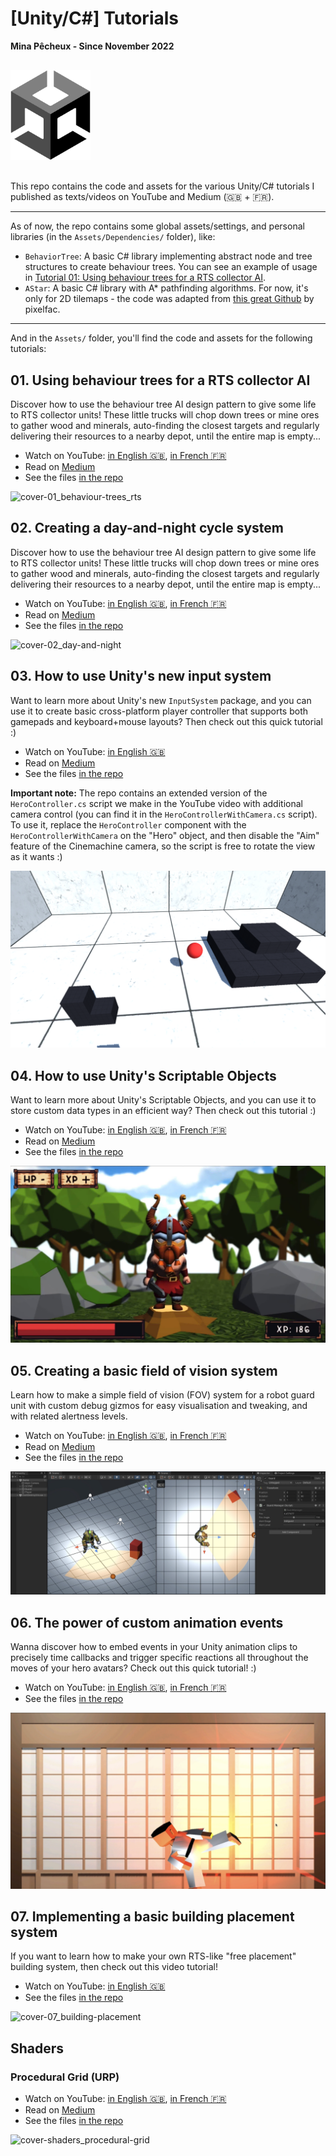 # [Unity/C#] Tutorials

**Mina Pêcheux - Since November 2022**

<img style="width: 128px; margin: 1rem 0;" src="doc/unity-square.png" />

This repo contains the code and assets for the various Unity/C# tutorials I published as texts/videos on YouTube and Medium (🇬🇧 + 🇫🇷).

---

As of now, the repo contains some global assets/settings, and personal libraries (in the `Assets/Dependencies/` folder), like:

- `BehaviorTree`: A basic C# library implementing abstract node and tree structures to create behaviour trees. You can see an example of usage in [Tutorial 01: Using behaviour trees for a RTS collector AI](#tutorial-01_bts-rts).
- `AStar`: A basic C# library with A* pathfinding algorithms. For now, it's only for 2D tilemaps - the code was adapted from [this great Github](https://github.com/pixelfac/2D-Astar-Pathfinding-in-Unity) by pixelfac.

---

And in the `Assets/` folder, you'll find the code and assets for the following tutorials:

## 01. Using behaviour trees for a RTS collector AI [<div />](#tutorial-01_bts-rts)

Discover how to use the behaviour tree AI design pattern to give some life to RTS collector units! These little trucks will chop down trees or mine ores to gather wood and minerals, auto-finding the closest targets and regularly delivering their resources to a nearby depot, until the entire map is empty...

- Watch on YouTube: [in English 🇬🇧](https://www.youtube.com/watch?v=ySIzNaW0HUI), [in French 🇫🇷](https://www.youtube.com/watch?v=utbQapz6DoU)
- Read on [Medium](https://mina-pecheux.medium.com/using-behaviour-trees-for-a-rts-collector-ai-in-unity-c-dca24243ebce)
- See the files [in the repo](/Assets/01-BehaviourTreesRTS/)

![cover-01_behaviour-trees_rts](doc/01_behaviour-trees_rts.gif)

## 02. Creating a day-and-night cycle system [<div />](#tutorial-02_day-and-night)

Discover how to use the behaviour tree AI design pattern to give some life to RTS collector units! These little trucks will chop down trees or mine ores to gather wood and minerals, auto-finding the closest targets and regularly delivering their resources to a nearby depot, until the entire map is empty...

- Watch on YouTube: [in English 🇬🇧](https://www.youtube.com/watch?v=O997NxQGQ6A), [in French 🇫🇷](https://www.youtube.com/watch?v=CHV9xLaFf8w)
- Read on [Medium](https://mina-pecheux.medium.com/creating-a-basic-day-and-night-cycle-in-unity-c-dff942c1690d)
- See the files [in the repo](/Assets/02-DayAndNightCycle/)

![cover-02_day-and-night](doc/02_day-and-night.gif)

## 03. How to use Unity's new input system [<div />](#tutorial-03_new-input-system)

Want to learn more about Unity's new `InputSystem` package, and you can use it to create basic cross-platform player controller that supports both gamepads and keyboard+mouse layouts? Then check out this quick tutorial :)

- Watch on YouTube: [in English 🇬🇧](https://youtu.be/SyA4PPiXorI)
- Read on [Medium](https://medium.com/codex/why-you-should-use-unitys-new-input-system-268773863c4)
- See the files [in the repo](/Assets/03-NewInputSystem/)

**Important note:** The repo contains an extended version of the `HeroController.cs` script we make in the YouTube video with additional camera control (you can find it in the `HeroControllerWithCamera.cs` script). To use it, replace the `HeroController` component with the `HeroControllerWithCamera` on the "Hero" object, and then disable the "Aim" feature of the Cinemachine camera, so the script is free to rotate the view as it wants :)

![cover-03_new-input-system](doc/03_new-input-system.png)

## 04. How to use Unity's Scriptable Objects

Want to learn more about Unity's Scriptable Objects, and you can use it to store custom data types in an efficient way? Then check out this tutorial :)

- Watch on YouTube: [in English 🇬🇧](https://www.youtube.com/watch?v=ZnHxxADBAQ0), [in French 🇫🇷](https://www.youtube.com/watch?v=m5ePVtQq-zo)
- Read on [Medium](https://mina-pecheux.medium.com/discovering-the-power-of-unitys-scriptable-objects-53ae6e0acef4)
- See the files [in the repo](/Assets/04-ScriptableObjects/)

![cover-04_scriptable-objects](doc/04_scriptable-objects.jpg)

## 05. Creating a basic field of vision system

Learn how to make a simple field of vision (FOV) system for a robot guard unit with custom debug gizmos for easy visualisation and tweaking, and with related alertness levels.

- Watch on YouTube: [in English 🇬🇧](https://www.youtube.com/watch?v=2Q5n7KFsr3s), [in French 🇫🇷](https://www.youtube.com/watch?v=81Lz19C88C0)
- Read on [Medium](https://mina-pecheux.medium.com/creating-a-basic-field-of-vision-system-in-unity-c-718b58951cf6)
- See the files [in the repo](/Assets/05-GuardFOV/)

![cover-05_guard-fov](doc/05_guard-fov.png)

## 06. The power of custom animation events

Wanna discover how to embed events in your Unity animation clips to precisely time callbacks and trigger specific reactions all throughout the moves of your hero avatars? Check out this quick tutorial! :)

- Watch on YouTube: [in English 🇬🇧](https://www.youtube.com/watch?v=7xNI2hUoXWw), [in French 🇫🇷](https://www.youtube.com/watch?v=Mg6DsLlhddU)
- See the files [in the repo](/Assets/06-AnimationEvents/)

![cover-06_animation-events](doc/06_animation-events.png)

## 07. Implementing a basic building placement system

If you want to learn how to make your own RTS-like "free placement" building system, then check out this video tutorial!

- Watch on YouTube: [in English 🇬🇧](https://www.youtube.com/watch?v=OaQQ67N9hWc)
- See the files [in the repo](/Assets/07-BuildingPlacement/)

![cover-07_building-placement](doc/07_building-placement.png)

## Shaders

### Procedural Grid (URP)

- Watch on YouTube: [in English 🇬🇧](https://www.youtube.com/watch?v=T0CYpOyCVIU), [in French 🇫🇷](https://www.youtube.com/watch?v=0iq6ZO7owNM)
- Read on [Medium](https://mina-pecheux.medium.com/creating-a-procedural-grid-shader-in-unity-6d0b727bf52d)
- See the files [in the repo](/Assets/Shaders/)

![cover-shaders_procedural-grid](doc/shaders_procedural-grid.gif)
